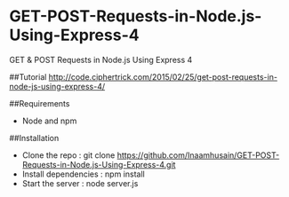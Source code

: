 # GET-POST-Requests-in-Node.js-Using-Express-4
GET &amp; POST Requests in Node.js Using Express 4

##Tutorial
http://code.ciphertrick.com/2015/02/25/get-post-requests-in-node-js-using-express-4/

##Requirements
* Node and npm

##Installation

* Clone the repo : git clone  https://github.com/Inaamhusain/GET-POST-Requests-in-Node.js-Using-Express-4.git 
* Install dependencies : npm install  
* Start the server : node server.js
